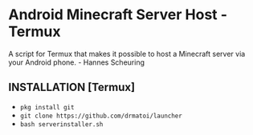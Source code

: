 # Android Minecraft Server Host - Termux 
A script for Termux that makes it possible to host a Minecraft server via your Android phone. -  Hannes Scheuring
## INSTALLATION [Termux]

* `pkg install git`
* `git clone https://github.com/drmatoi/launcher`
* `bash serverinstaller.sh`
